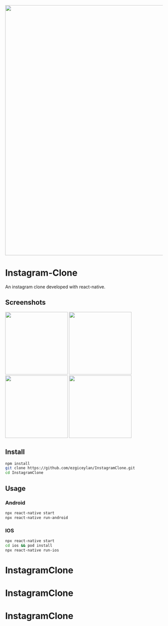 

<img src="https://i.pinimg.com/originals/97/4e/fa/974efa9d940187be60a70c2359dcd6d0.webp"  width="800"/>

# Instagram-Clone


An instagram clone developed with react-native.

## Screenshots

<p float="left">
  <img src="https://github.com/ezgiceylan/InstagramClone/blob/main/assets/screenshot/Login.png?raw=true" width="200" />
  <img src="https://github.com/ezgiceylan/InstagramClone/blob/main/assets/screenshot/Account.png?raw=true" width="200" /> 
  <img src="https://github.com/ezgiceylan/InstagramClone/blob/main/assets/screenshot/Home.png?raw=true" width="200" />
  <img src="https://github.com/ezgiceylan/InstagramClone/blob/main/assets/screenshot/Reels.png?raw=true" width="200" />
</p>
 
 <p float="left">
   
 </p>

## Install

```bash
npm install
git clone https://github.com/ezgiceylan/InstagramClone.git
cd InstagramClone

```
## Usage

### Android
```bash
npx react-native start
npx react-native run-android
```
### IOS
```bash
npx react-native start
cd ios && pod install
npx react-native run-ios
``` 
# InstagramClone
# InstagramClone
# InstagramClone
